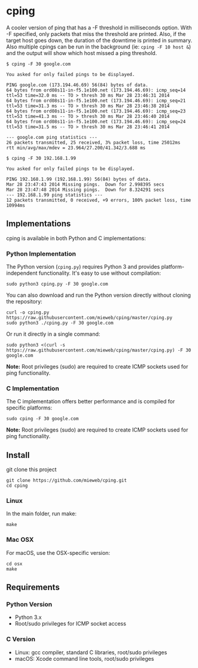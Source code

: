 cping
=====

A cooler version of ping that has a -F threshold in milliseconds option.  With -F specified, only 
packets that miss the threshold are printed.  Also, if the target host goes down, the duration of the downtime
is printed in summary.  Also multiple cpings can be run in the background (ie: ```cping -F 10 host &```) and the output will show which host missed a ping threshold.

```
$ cping -F 30 google.com

You asked for only failed pings to be displayed.

PING google.com (173.194.46.69) 56(84) bytes of data.
64 bytes from ord08s11-in-f5.1e100.net (173.194.46.69): icmp_seq=14 ttl=53 time=32.0 ms -- TO > thresh 30 ms Mar 28 23:46:31 2014
64 bytes from ord08s11-in-f5.1e100.net (173.194.46.69): icmp_seq=21 ttl=53 time=31.3 ms -- TO > thresh 30 ms Mar 28 23:46:38 2014
64 bytes from ord08s11-in-f5.1e100.net (173.194.46.69): icmp_seq=23 ttl=53 time=41.3 ms -- TO > thresh 30 ms Mar 28 23:46:40 2014
64 bytes from ord08s11-in-f5.1e100.net (173.194.46.69): icmp_seq=24 ttl=53 time=31.5 ms -- TO > thresh 30 ms Mar 28 23:46:41 2014

--- google.com ping statistics ---
26 packets transmitted, 25 received, 3% packet loss, time 25012ms
rtt min/avg/max/mdev = 23.964/27.200/41.342/3.688 ms

```

```
$ cping -F 30 192.168.1.99

You asked for only failed pings to be displayed.

PING 192.168.1.99 (192.168.1.99) 56(84) bytes of data.
Mar 28 23:47:43 2014 Missing pings.  Down for 2.998395 secs
Mar 28 23:47:48 2014 Missing pings.  Down for 8.324291 secs
--- 192.168.1.99 ping statistics ---
12 packets transmitted, 0 received, +9 errors, 100% packet loss, time 10994ms
```

## Implementations ##

cping is available in both Python and C implementations:

### Python Implementation ###
The Python version (`cping.py`) requires Python 3 and provides platform-independent functionality. It's easy to use without compilation:

```
sudo python3 cping.py -F 30 google.com
```

You can also download and run the Python version directly without cloning the repository:

```
curl -o cping.py https://raw.githubusercontent.com/mieweb/cping/master/cping.py
sudo python3 ./cping.py -F 30 google.com
```

Or run it directly in a single command:

```
sudo python3 <(curl -s https://raw.githubusercontent.com/mieweb/cping/master/cping.py) -F 30 google.com
```

**Note:** Root privileges (sudo) are required to create ICMP sockets used for ping functionality.

### C Implementation ###
The C implementation offers better performance and is compiled for specific platforms:

```
sudo cping -F 30 google.com
```

**Note:** Root privileges (sudo) are required to create ICMP sockets used for ping functionality.

## Install ##
git clone this project

```
git clone https://github.com/mieweb/cping.git
cd cping
```

### Linux ###
In the main folder, run make:

```
make
```

### Mac OSX ###
For macOS, use the OSX-specific version:

```
cd osx
make
```

## Requirements ##

### Python Version ###
- Python 3.x
- Root/sudo privileges for ICMP socket access

### C Version ###
- Linux: gcc compiler, standard C libraries, root/sudo privileges
- macOS: Xcode command line tools, root/sudo privileges
